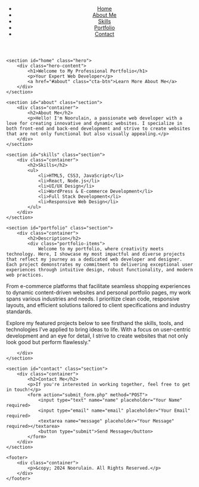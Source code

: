 <!DOCTYPE html>
<html lang="en">
<head>
    <meta charset="UTF-8">
    <meta name="viewport" content="width=device-width, initial-scale=1.0">
    <meta name="description" content="Professional Portfolio of Noorulain - Web Developer">
    <meta name="keywords" content="Web Developer, Portfolio, Full Stack, HTML, CSS, JavaScript, React, Node.js">
    <meta name="author" content="Noorulain">
    <title>Noorulain - Web Developer Portfolio</title>
    <link rel="stylesheet" href="style.css">
    <script src="script.js" defer></script>
</head>
<body>
    <header>
        <div class="container">
            <nav>
                <ul>
                    <li><a href="#home">Home</a></li>
                    <li><a href="#about">About Me</a></li>
                    <li><a href="#skills">Skills</a></li>
                    <li><a href="#portfolio">Portfolio</a></li>
                    <li><a href="#contact">Contact</a></li>
                </ul>
            </nav>
        </div>
    </header>

    <section id="home" class="hero">
        <div class="hero-content">
            <h1>Welcome to My Professional Portfolio</h1>
            <p>Your Expert Web Developer</p>
            <a href="#about" class="cta-btn">Learn More About Me</a>
        </div>
    </section>

    <section id="about" class="section">
        <div class="container">
            <h2>About Me</h2>
            <p>Hello! I'm Noorulain, a passionate web developer with a love for creating innovative and dynamic websites. I specialize in both front-end and back-end development and strive to create websites that are not only functional but also visually appealing.</p>
        </div>
    </section>

    <section id="skills" class="section">
        <div class="container">
            <h2>Skills</h2>
            <ul>
                <li>HTML5, CSS3, JavaScript</li>
                <li>React, Node.js</li>
                <li>UI/UX Design</li>
                <li>WordPress & E-commerce Development</li>
                <li>Full Stack Development</li>
                <li>Responsive Web Design</li>
            </ul>
        </div>
    </section>

    <section id="portfolio" class="section">
        <div class="container">
            <h2>Description</h2>
            <div class="portfolio-items">
                Welcome to my portfolio, where creativity meets technology. Here, I showcase my most impactful and diverse projects that reflect my journey as a dedicated web developer and designer. Each project demonstrates my commitment to delivering exceptional user experiences through intuitive design, robust functionality, and modern web practices.

From e-commerce platforms that facilitate seamless shopping experiences to dynamic content-driven websites and personal portfolio pages, my work spans various industries and needs. I prioritize clean code, responsive layouts, and efficient solutions tailored to client specifications and industry standards.

Explore my featured projects below to see firsthand the skills, tools, and technologies I’ve applied to bring ideas to life. With a focus on user-centric development and an eye for detail, I strive to create websites that not only look good but perform flawlessly."
                <!-- Portfolio Item Example -->
        
        </div>
    </section>

    <section id="contact" class="section">
        <div class="container">
            <h2>Contact Me</h2>
            <p>If you're interested in working together, feel free to get in touch!</p>
            <form action="submit_form.php" method="POST">
                <input type="text" name="name" placeholder="Your Name" required>
                <input type="email" name="email" placeholder="Your Email" required>
                <textarea name="message" placeholder="Your Message" required></textarea>
                <button type="submit">Send Message</button>
            </form>
        </div>
    </section>

    <footer>
        <div class="container">
            <p>&copy; 2024 Noorulain. All Rights Reserved.</p>
        </div>
    </footer>
</body>
</html>
